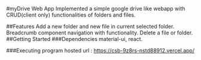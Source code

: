 #myDrive Web App
Implemented a simple google drive like webapp with CRUD(client only) functionalities of folders and files.

##Features
Add a new folder and new file in current selected folder.
Breadcrumb component navigation with functionality.
Delete a file or folder.
##Getting Started
###Dependencies
material-ui, react.

###Executing program
hosted url : https://csb-9z8rs-nstd88912.vercel.app/
